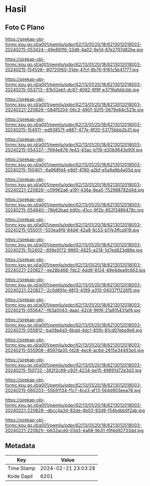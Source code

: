 # Hasil

## Foto C Plano

https://sirekap-obj-formc.kpu.go.id/a001/pemilu/pdpr/62/13/01/20/18/6213012018003-20240215-053424--49e881f6-33d6-4a02-9e1d-87e2797d82be.jpg

https://sirekap-obj-formc.kpu.go.id/a001/pemilu/pdpr/62/13/01/20/18/6213012018003-20240215-154508--80720f60-31de-47cf-8b76-9161c5b41777.jpg

https://sirekap-obj-formc.kpu.go.id/a001/pemilu/pdpr/62/13/01/20/18/6213012018003-20240215-053713--61b52eb1-dc87-4082-8f9f-e3716afddcbb.jpg

https://sirekap-obj-formc.kpu.go.id/a001/pemilu/pdpr/62/13/01/20/18/6213012018003-20240221-220826--084f5204-06c3-4901-92f5-0679e64c521b.jpg

https://sirekap-obj-formc.kpu.go.id/a001/pemilu/pdpr/62/13/01/20/18/6213012018003-20240215-154911--ed93857f-e887-477e-9f20-53175bbb2b31.jpg

https://sirekap-obj-formc.kpu.go.id/a001/pemilu/pdpr/62/13/01/20/18/6213012018003-20240215-054337--7694e878-fe43-43ac-b119-d30b9643e90f.jpg

https://sirekap-obj-formc.kpu.go.id/a001/pemilu/pdpr/62/13/01/20/18/6213012018003-20240215-150401--6a968fd4-e9d1-4190-a2bf-e5a9a9b4a05d.jpg

https://sirekap-obj-formc.kpu.go.id/a001/pemilu/pdpr/62/13/01/20/18/6213012018003-20240221-220826--c09962a8-a191-436a-8ea5-752988782d4d.jpg

https://sirekap-obj-formc.kpu.go.id/a001/pemilu/pdpr/62/13/01/20/18/6213012018003-20240215-054840--78b62bad-b90c-41cc-9f2b-852f3486478c.jpg

https://sirekap-obj-formc.kpu.go.id/a001/pemilu/pdpr/62/13/01/20/18/6213012018003-20240215-055011--503ea9f8-84d4-42a8-8c53-b17e3ffca919.jpg

https://sirekap-obj-formc.kpu.go.id/a001/pemilu/pdpr/62/13/01/20/18/6213012018003-20240215-152402--859e5f72-9865-4825-a214-1d7ed823d86e.jpg

https://sirekap-obj-formc.kpu.go.id/a001/pemilu/pdpr/62/13/01/20/18/6213012018003-20240221-220827--ee28b468-7dc2-4dd9-8124-49e4dea9c663.jpg

https://sirekap-obj-formc.kpu.go.id/a001/pemilu/pdpr/62/13/01/20/18/6213012018003-20240221-220827--2c0d65fe-46f3-4199-a310-04037f1226f5.jpg

https://sirekap-obj-formc.kpu.go.id/a001/pemilu/pdpr/62/13/01/20/18/6213012018003-20240215-055647--f63a0043-daac-42c8-96f6-21a815431af8.jpg

https://sirekap-obj-formc.kpu.go.id/a001/pemilu/pdpr/62/13/01/20/18/6213012018003-20240215-055812--ba09a4d3-6bdd-4dc1-85fb-81cd07ebe9e9.jpg

https://sirekap-obj-formc.kpu.go.id/a001/pemilu/pdpr/62/13/01/20/18/6213012018003-20240215-055908--8597da35-fd28-4ec6-ac6d-2615e34493e0.jpg

https://sirekap-obj-formc.kpu.go.id/a001/pemilu/pdpr/62/13/01/20/18/6213012018003-20240215-150732--382f2c89-c92f-4234-be15-49891d72e3d3.jpg

https://sirekap-obj-formc.kpu.go.id/a001/pemilu/pdpr/62/13/01/20/18/6213012018003-20240215-060203--55b91134-f1c7-4ce3-af13-564d903eea78.jpg

https://sirekap-obj-formc.kpu.go.id/a001/pemilu/pdpr/62/13/01/20/18/6213012018003-20240221-220828--dbcc4a34-82de-4b03-92d9-f54bdbb0f2ab.jpg

https://sirekap-obj-formc.kpu.go.id/a001/pemilu/pdpr/62/13/01/20/18/6213012018003-20240221-220825--b632acdd-03d3-4a68-9b31-f9f4d92733dd.jpg


## Metadata

| Key        | Value               |
| ---------- | ------------------- |
| Time Stamp | 2024-02-21 23:03:28 |
| Kode Dapil | 6201                |



